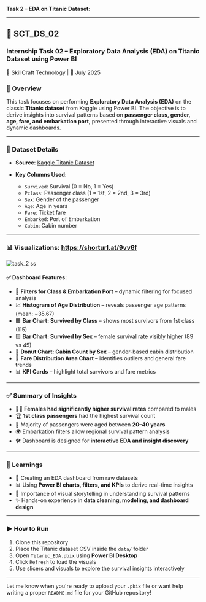  **Task 2 – EDA on Titanic Dataset**:

---

## 🚢 SCT\_DS\_02

### Internship Task 02 – Exploratory Data Analysis (EDA) on Titanic Dataset using Power BI

💼 SkillCraft Technology | 📅 July 2025

### 📌 Overview

This task focuses on performing **Exploratory Data Analysis (EDA)** on the classic **Titanic dataset** from Kaggle using Power BI. The objective is to derive insights into survival patterns based on **passenger class, gender, age, fare, and embarkation port**, presented through interactive visuals and dynamic dashboards.

---

### 📁 Dataset Details

* **Source**: [Kaggle Titanic Dataset](https://www.kaggle.com/competitions/titanic/data)
* **Key Columns Used**:

  * `Survived`: Survival (0 = No, 1 = Yes)
  * `Pclass`: Passenger class (1 = 1st, 2 = 2nd, 3 = 3rd)
  * `Sex`: Gender of the passenger
  * `Age`: Age in years
  * `Fare`: Ticket fare
  * `Embarked`: Port of Embarkation
  * `Cabin`: Cabin number

---

### 📊 Visualizations: https://shorturl.at/9vv6f
![task_2 ss](https://github.com/user-attachments/assets/939f12ef-0ff7-4519-be5a-f5063a29d683)


#### ✅ Dashboard Features:

* 📌 **Filters for Class & Embarkation Port** – dynamic filtering for focused analysis
* 📈 **Histogram of Age Distribution** – reveals passenger age patterns (mean: \~35.67)
* 🟧 **Bar Chart: Survived by Class** – shows most survivors from 1st class (115)
* 🟨 **Bar Chart: Survived by Sex** – female survival rate visibly higher (89 vs 45)
* 🍩 **Donut Chart: Cabin Count by Sex** – gender-based cabin distribution
* 💸 **Fare Distribution Area Chart** – identifies outliers and general fare trends
* 📊 **KPI Cards** – highlight total survivors and fare metrics

---

### ✅ Summary of Insights

* 👩‍🦰 **Females had significantly higher survival rates** compared to males
* 🏆 **1st class passengers** had the highest survival count
* 👶 Majority of passengers were aged between **20–40 years**
* 🌍 Embarkation filters allow regional survival pattern analysis
* 🛠 Dashboard is designed for **interactive EDA and insight discovery**

---

### 🧠 Learnings

* 🧩 Creating an EDA dashboard from raw datasets
* 📊 Using **Power BI charts, filters, and KPIs** to derive real-time insights
* 🎯 Importance of visual storytelling in understanding survival patterns
* ✨ Hands-on experience in **data cleaning, modeling, and dashboard design**

---

### ▶ How to Run

1. Clone this repository
2. Place the Titanic dataset CSV inside the `data/` folder
3. Open `Titanic_EDA.pbix` using **Power BI Desktop**
4. Click `Refresh` to load the visuals
5. Use slicers and visuals to explore the survival insights interactively

---

Let me know when you're ready to upload your `.pbix` file or want help writing a proper `README.md` file for your GitHub repository!
